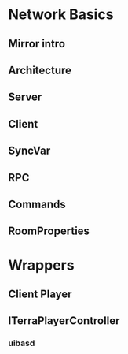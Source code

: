 # Network Basics

## Mirror intro
## Architecture
## Server
## Client
## SyncVar
## RPC
## Commands
## RoomProperties

# Wrappers

## Client Player
## ITerraPlayerController
### uibasd